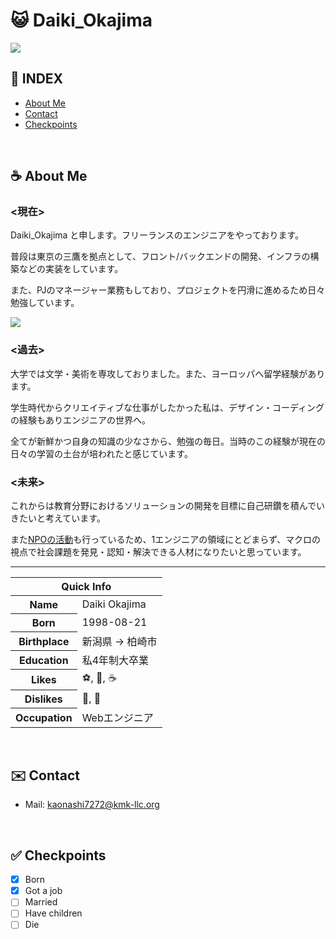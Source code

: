 # 😺 Daiki_Okajima

![](https://github-profile-summary-cards.vercel.app/api/cards/profile-details?username=kaonashi72&theme=github_dark)

## 📗 INDEX

* [About Me](#%EF%B8%8F-about-me)
* [Contact](#%EF%B8%8F-contact)
* [Checkpoints](#-checkpoints)

<br>

## ☕️ About Me

### <現在>
Daiki_Okajima と申します。フリーランスのエンジニアをやっております。

普段は東京の三鷹を拠点として、フロント/バックエンドの開発、インフラの構築などの実装をしています。

また、PJのマネージャー業務もしており、プロジェクトを円滑に進めるため日々勉強しています。

<img align="center" src="https://github-readme-stats.vercel.app/api/top-langs/?username=theabbie&layout=compact&theme=radical" />



### <過去>

大学では文学・美術を専攻しておりました。また、ヨーロッパへ留学経験があります。

学生時代からクリエイティブな仕事がしたかった私は、デザイン・コーディングの経験もありエンジニアの世界へ。

全てが新鮮かつ自身の知識の少なさから、勉強の毎日。当時のこの経験が現在の日々の学習の土台が培われたと感じています。

### <未来>

これからは教育分野におけるソリューションの開発を目標に自己研鑽を積んでいきたいと考えています。

また[NPOの活動](https://unippo.jp/)も行っているため、1エンジニアの領域にとどまらず、マクロの視点で社会課題を発見・認知・解決できる人材になりたいと思っています。

---
<table>
<thead>
<tr>
<th colspan="2">Quick Info</th>
</tr>
</thead>
<tbody>
<tr><th scope='row'>Name</th><td>Daiki Okajima</td></tr>
<tr><th scope='row'>Born</th><td><time datetime="1998-08-21 10:00">1998-08-21</time></td></tr>
<tr><th scope='row'>Birthplace</th><td>新潟県 -> 柏崎市</time></td></tr>
<tr><th scope='row'>Education</th><td>私4年制大卒業</td></tr>
<tr><th scope='row'>Likes</th><td>⚽️, 📕, ☕</td></tr>
<tr><th scope='row'>Dislikes</th><td>🍅, 🐛</td></tr>
<tr><th scope='row'>Occupation</th><td>Webエンジニア</td></tr>
</tbody>
</table>

<br>

## ✉️ Contact
- Mail: kaonashi7272@kmk-llc.org

<br>

## ✅ Checkpoints

- [x] Born
- [x] Got a job
- [ ] Married
- [ ] Have children
- [ ] Die

